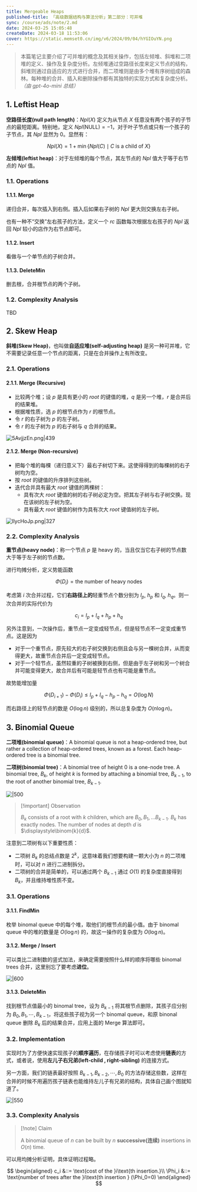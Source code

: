```yaml
---
title: Mergeable Heaps
published-title: 「高级数据结构与算法分析」第二部分：可并堆
sync: /course/ads/note/2.md
date: 2024-03-25 15:05:48
createDate: 2024-03-18 11:53:06
cover: https://static.memset0.cn/img/v6/2024/09/04/hYGIOuYN.png
---
```


> 本篇笔记主要介绍了可并堆的概念及其相关操作，包括左倾堆、斜堆和二项堆的定义、操作及复杂度分析。左倾堆通过空路径长度来定义节点的结构，斜堆则通过自适应的方式进行合并，而二项堆则是由多个堆有序树组成的森林。每种堆的合并、插入和删除操作都有其独特的实现方式和复杂度分析。_（由 gpt-4o-mini 总结）_

<!-- more -->

## 1. Leftist Heap

**空路径长度(null path length)**：$Npl(X)$ 定义为从节点 $X$ 任意没有两个孩子的子节点的最短距离。特别地，定义 $Npl(\text{NULL})=-1$，对于叶子节点或只有一个孩子的子节点，其 $Npl$ 显然为 $0$。显然有：

$$
Npl(X)= 1+\min\{Npl(C) \mid C \text{ is a child of } X\}
$$

**左倾堆(leftist heap)**：对于左倾堆的每个节点，其左节点的 $Npl$ 值大于等于右节点的 $Npl$ 值。

### 1.1. Operations

#### 1.1.1. Merge

递归合并，每次插入到右侧。插入后如果右子树的 $Npl$ 更大则交换左右子树。

也有一种不“交换”左右孩子的方法，定义一个 $rc$ 函数每次根据左右孩子的 $Npl$ 返回 $Npl$ 较小的店作为右节点即可。

#### 1.1.2. Insert

看做与一个单节点的子树合并。

#### 1.1.3. DeleteMin

删去根，合并根节点的两个子树。

### 1.2. Complexity Analysis

TBD

## 2. Skew Heap

**斜堆(Skew Heap)**，也叫做**自适应堆(self-adjusting heap)** 是另一种可并堆，它不需要记录任意一个节点的距离，只是在合并操作上有所改变。

### 2.1. Operations

#### 2.1.1. Merge (Recursive)

- 比较两个堆；设 $p$ 是具有更小的 $root$ 的键值的堆，$q$ 是另一个堆，$r$ 是合并后的结果堆。
- 根据堆性质，选 $p$ 的根节点作为 $r$ 的根节点。
- 令 $r$ 的右子树为 $p$ 的左子树。
- 令 $r$ 的左子树为 $p$ 的右子树与 $q$ 合并的结果。

![5AvjjzEn.png|439](https://static.memset0.cn/img/v6/2024/03/18/5AvjjzEn.png)

#### 2.1.2. Merge (Non-recursive)

- 把每个堆的每棵（递归意义下）最右子树切下来。这使得得到的每棵树的右子树均为空。
- 按 $root$ 的键值的升序排列这些树。
- 迭代合并具有最大 $root$ 键值的两棵树：
  - 具有次大 $root$ 键值的树的右子树必定为空。把其左子树与右子树交换。现在该树的左子树为空。
  - 具有最大 $root$ 键值的树作为具有次大 $root$ 键值树的左子树。

![llycHoJp.png|327](https://static.memset0.cn/img/v6/2024/03/18/llycHoJp.png)

### 2.2. Complexity Analysis

**重节点(heavy node)**：称一个节点 $p$ 是 heavy 的，当且仅当它右子树的节点数大于等于左子树的节点数。

进行均摊分析，定义势能函数

$$
\Phi(D_i) = \text{the number of heavy nodes}
$$

考虑第 $i$ 次合并过程，它们**右路径上的**轻重节点个数分别为 $l_p,\ h_p$ 和 $l_q,\ h_q$。则一次合并的实际代价为

$$
c_i = l_p+ l_q+h_p+h_q
$$

另外注意到，一次操作后，重节点一定变成轻节点，但是轻节点不一定变成重节点。这是因为

- 对于一个重节点，原先较大的右子树交换到右侧且会与另一棵树合并，从而变得更大，故重节点合并后一定变成轻节点。
- 对于一个轻节点，虽然较重的子树被换到右侧，但是由于左子树和另一个树合并可能变得更大，故合并后有可能是轻节点也有可能是重节点。

故势能增加量

$$
\Phi(D_{i+1}) - \Phi(D_i) \leq l_p+l_q-h_p-h_q = O(\log N)
$$

而右路径上的轻节点的数是 $O(\log n)$ 级别的，所以总复杂度为 $O(n\log n)$。

## 3. Binomial Queue

**二项堆(binomial queue)**：A binomial queue is not a heap-ordered tree, but rather a collection of heap-ordered trees, known as a forest. Each heap-ordered tree is a binomial tree.

**二项树(binomial tree)**：A binomial tree of height $0$ is a one-node tree. A binomial tree, $B_k$, of height $k$ is formed by attaching a binomial tree, $B_{k-1}$, to the root of another binomial tree, $B_{k-1}$.

![|500](https://static.memset0.cn/img/v6/2024/03/25/kWPGWSjF.png)

> [!important] Observation
>
> $B_k$ consists of a root with $k$ children, which are $B_0,B_1,\ldots B_{k-1}$. $B_k$ has exactly nodes. The number of nodes at depth $d$ is $\displaystyle\binom{k}{d}$.

注意到二项树有以下重要性质：

- 二项树 $B_k$ 的总结点数是 $2^k$，这意味着我们想要构建一颗大小为 $n$ 的二项堆时，可以对 $n$ 进行二进制拆分。
- 二项树的合并是简单的，可以通过两个 $B_{k-1}$ 通过 $O(1)$ 的复杂度直接得到 $B_k$，并且维持堆性质不变。

### 3.1. Operations

#### 3.1.1. FindMin

枚举 binomal queue 中的每个堆，取他们的根节点的最小值。由于 binomal queue 中的堆的数量是 $O(\log n)$ 的，故这一操作的复杂度为 $O(\log n)$。

#### 3.1.2. Merge / Insert

可以类比二进制数的竖式加法，来确定需要按照什么样的顺序将哪些 binomal trees 合并，这里别忘了要考虑**进位**。

![|600](https://static.memset0.cn/img/v6/2024/03/25/Me4cgHFD.png)

#### 3.1.3. DeleteMin

找到根节点值最小的 binomal tree，设为 $B_{k-1}$ 将其根节点删除，其孩子应分别为 $B_0,B_1,\cdots,B_{k-1}$，将这些孩子视为另一个 binomal queue，和原 binonal queue 删除 $B_k$ 后的结果合并，应用上面的 Merge 算法即可。

### 3.2. Implementation

实现时为了方便快速实现孩子的**顺序遍历**，在存储孩子时可以考虑使用**链表**的方式，或者说，使用**左儿子右兄弟(left-child , right-sibling)** 的连接方式。

另一方面，我们的链表最好按照 $B_{k-1},B_{k-2},\cdots,B_0$ 的方法存储这些数，这样在合并的时候不用遍历孩子链表也能维持左儿子有兄弟的结构，具体自己画个图就知道了。

![|550](https://static.memset0.cn/img/v6/2024/03/25/UHW79OoD.png)

### 3.3. Complexity Analysis

> [!note] Claim
>
> A binomial queue of $n$ can be built by $n$ **successive(连续)** insertions in $O(n)$ time.

可以用均摊分析证明，具体证明过程略。

$$
\begin{aligned}
c_i &::= \text{cost of the }i\text{th insertion.}\\
\Phi_i &::= \text{number of trees after the }i\text{th insertion } (\Phi_0=0)
\end{aligned}
$$
